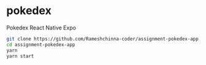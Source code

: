 # pokedex
Pokedex React Native Expo 
```sh
git clone https://github.com/Rameshchinna-coder/assignment-pokedex-app.git
cd assignment-pokedex-app
yarn
yarn start
```

